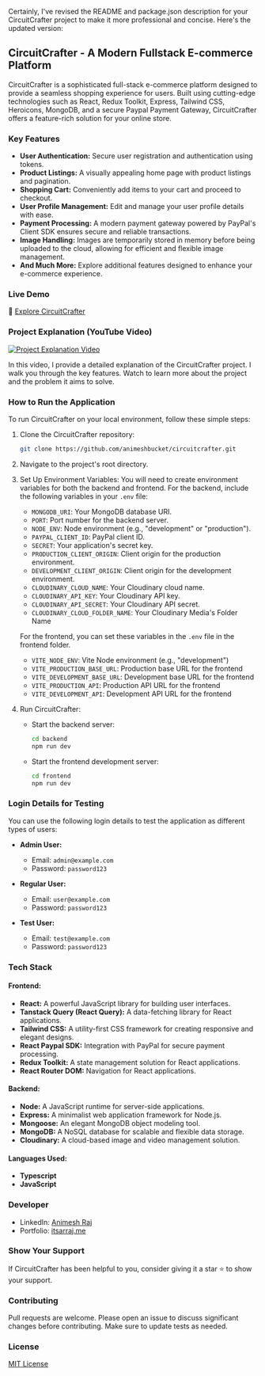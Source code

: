 Certainly, I've revised the README and package.json description for your CircuitCrafter project to make it more professional and concise. Here's the updated version:

## CircuitCrafter - A Modern Fullstack E-commerce Platform

CircuitCrafter is a sophisticated full-stack e-commerce platform designed to provide a seamless shopping experience for users. Built using cutting-edge technologies such as React, Redux Toolkit, Express, Tailwind CSS, Heroicons, MongoDB, and a secure Paypal Payment Gateway, CircuitCrafter offers a feature-rich solution for your online store.

### Key Features

- **User Authentication:** Secure user registration and authentication using tokens.
- **Product Listings:** A visually appealing home page with product listings and pagination.
- **Shopping Cart:** Conveniently add items to your cart and proceed to checkout.
- **User Profile Management:** Edit and manage your user profile details with ease.
- **Payment Processing:** A modern payment gateway powered by PayPal's Client SDK ensures secure and reliable transactions.
- **Image Handling:** Images are temporarily stored in memory before being uploaded to the cloud, allowing for efficient and flexible image management.
- **And Much More:** Explore additional features designed to enhance your e-commerce experience.

### Live Demo

🚀 [Explore CircuitCrafter](https://www.circuitcrafter.itsarraj.me/)

### Project Explanation (YouTube Video)

[![Project Explanation Video](https://img.youtube.com/vi/GFa9WL186EI/0.jpg)](https://youtu.be/GFa9WL186EI)

In this video, I provide a detailed explanation of the CircuitCrafter project. I walk you through the key features. Watch to learn more about the project and the problem it aims to solve.

### How to Run the Application

To run CircuitCrafter on your local environment, follow these simple steps:

1. Clone the CircuitCrafter repository:

   ```bash
   git clone https://github.com/animeshbucket/circuitcrafter.git
   ```

2. Navigate to the project's root directory.

3. Set Up Environment Variables: You will need to create environment variables for both the backend and frontend. For the backend, include the following variables in your `.env` file:

   - `MONGODB_URI`: Your MongoDB database URI.
   - `PORT`: Port number for the backend server.
   - `NODE_ENV`: Node environment (e.g., "development" or "production").
   - `PAYPAL_CLIENT_ID`: PayPal client ID.
   - `SECRET`: Your application's secret key.
   - `PRODUCTION_CLIENT_ORIGIN`: Client origin for the production environment.
   - `DEVELOPMENT_CLIENT_ORIGIN`: Client origin for the development environment.
   - `CLOUDINARY_CLOUD_NAME`: Your Cloudinary cloud name.
   - `CLOUDINARY_API_KEY`: Your Cloudinary API key.
   - `CLOUDINARY_API_SECRET`: Your Cloudinary API secret.
   - `CLOUDINARY_CLOUD_FOLDER_NAME`: Your Cloudinary Media's Folder Name

   For the frontend, you can set these variables in the `.env` file in the frontend folder.

   - `VITE_NODE_ENV`: Vite Node environment (e.g., "development")
   - `VITE_PRODUCTION_BASE_URL`: Production base URL for the frontend
   - `VITE_DEVELOPMENT_BASE_URL`: Development base URL for the frontend
   - `VITE_PRODUCTION_API`: Production API URL for the frontend
   - `VITE_DEVELOPMENT_API`: Development API URL for the frontend

4. Run CircuitCrafter:

   - Start the backend server:

     ```bash
     cd backend
     npm run dev
     ```

   - Start the frontend development server:
     ```bash
     cd frontend
     npm run dev
     ```

### Login Details for Testing

You can use the following login details to test the application as different types of users:

- **Admin User:**

  - Email: `admin@example.com`
  - Password: `password123`

- **Regular User:**

  - Email: `user@example.com`
  - Password: `password123`

- **Test User:**
  - Email: `test@example.com`
  - Password: `password123`

### Tech Stack

#### Frontend:

- **React:** A powerful JavaScript library for building user interfaces.
- **Tanstack Query (React Query):** A data-fetching library for React applications.
- **Tailwind CSS:** A utility-first CSS framework for creating responsive and elegant designs.
- **React Paypal SDK:** Integration with PayPal for secure payment processing.
- **Redux Toolkit:** A state management solution for React applications.
- **React Router DOM:** Navigation for React applications.

#### Backend:

- **Node:** A JavaScript runtime for server-side applications.
- **Express:** A minimalist web application framework for Node.js.
- **Mongoose:** An elegant MongoDB object modeling tool.
- **MongoDB:** A NoSQL database for scalable and flexible data storage.
- **Cloudinary:** A cloud-based image and video management solution.

#### Languages Used:

- **Typescript**
- **JavaScript**

### Developer

- LinkedIn: [Animesh Raj](https://www.linkedin.com/in/itsarraj/)
- Portfolio: [itsarraj.me](https://itsarraj.me/)

### Show Your Support

If CircuitCrafter has been helpful to you, consider giving it a star ⭐ to show your support.

### Contributing

Pull requests are welcome. Please open an issue to discuss significant changes before contributing. Make sure to update tests as needed.

### License

[MIT License](https://choosealicense.com/licenses/mit/)
